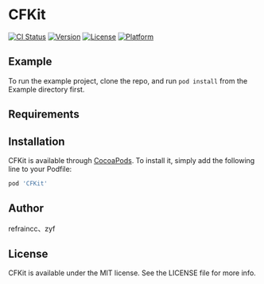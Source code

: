 # CFKit

[![CI Status](https://img.shields.io/travis/Guhuotaren/CFKit.svg?style=flat)](https://travis-ci.org/Guhuotaren/CFKit)
[![Version](https://img.shields.io/cocoapods/v/CFKit.svg?style=flat)](https://cocoapods.org/pods/CFKit)
[![License](https://img.shields.io/cocoapods/l/CFKit.svg?style=flat)](https://cocoapods.org/pods/CFKit)
[![Platform](https://img.shields.io/cocoapods/p/CFKit.svg?style=flat)](https://cocoapods.org/pods/CFKit)

## Example

To run the example project, clone the repo, and run `pod install` from the Example directory first.

## Requirements

## Installation

CFKit is available through [CocoaPods](https://cocoapods.org). To install
it, simply add the following line to your Podfile:

```ruby
pod 'CFKit'
```

## Author

refraincc、zyf

## License

CFKit is available under the MIT license. See the LICENSE file for more info.


